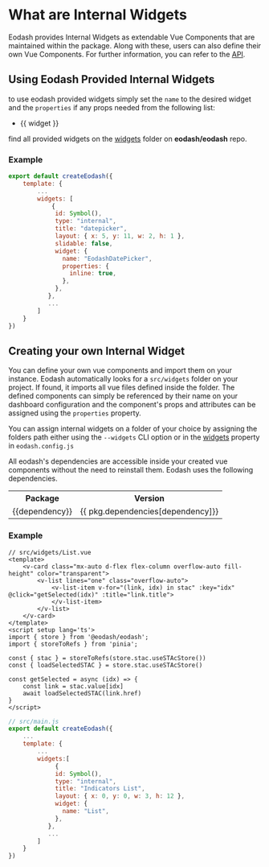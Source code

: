 # What are Internal Widgets
Eodash provides Internal Widgets as extendable Vue Components that are maintained within the package. Along with these, users can also define their own Vue Components. For further information, you can refer to the [API](/api/core/types/interfaces/InternalComponentWidget.html).

## Using Eodash Provided Internal Widgets
to use eodash provided widgets simply set the `name` to the desired widget and the `properties` if any props needed from the following list:

<script setup>
const internalWidgets = (()=>{
    const widgets = import.meta.glob('../../widgets/**.vue')
    return Object.keys(widgets).map(widget=>{
      return widget.split('/').at(-1).slice(0, -4)
    })
})()
</script>

<ul>
<li v-for="widget in internalWidgets">
{{ widget }}
</li>
</ul>

find all provided widgets on  the [widgets](https://github.com/eodash/eodash/tree/main/widgets) folder on **eodash/eodash** repo.

### Example 

```js
export default createEodash({
    template: {
        ...
        widgets: [
            {
             id: Symbol(),
             type: "internal",
             title: "datepicker",
             layout: { x: 5, y: 11, w: 2, h: 1 },
             slidable: false,
             widget: {
               name: "EodashDatePicker",
               properties: {
                 inline: true,
               },
             },
           },
           ...
        ]
    }
})
```

## Creating your own Internal Widget
You can define your own vue components and import them on your instance. Eodash automatically looks for a `src/widgets` folder on your project. If found, it imports all vue files defined inside the folder. The defined components can simply be referenced by their name on your dashboard configuration and the component's props and attributes can be assigned using the `properties` property.

You can assign internal widgets on a folder of your choice by assigning the folders path either using the `--widgets` CLI option or in the [widgets](/api/bin/types/interfaces/EodashConfig.html#widgets) property in `eodash.config.js`

All eodash's dependencies are accessible inside your created vue components without the need to reinstall them. Eodash uses the following dependencies.
<script server>
import pkg from "../../package.json" with { type: "json" };
</script>


<table>
  <tr>
    <th>Package</th>
    <th>Version</th>
  </tr>
  <tr v-for="dependency in Object.keys(pkg.dependencies)" >
    <td>{{dependency}}</td>
    <td>{{ pkg.dependencies[dependency]}}</td>
  </tr>
</table>

### Example 
```vue
// src/widgets/List.vue
<template>
    <v-card class="mx-auto d-flex flex-column overflow-auto fill-height" color="transparent">
        <v-list lines="one" class="overflow-auto">
            <v-list-item v-for="(link, idx) in stac" :key="idx" @click="getSelected(idx)" :title="link.title">
            </v-list-item>
        </v-list>
    </v-card>
</template>
<script setup lang='ts'>
import { store } from '@eodash/eodash';
import { storeToRefs } from 'pinia';

const { stac } = storeToRefs(store.stac.useSTAcStore())
const { loadSelectedSTAC } = store.stac.useSTAcStore()

const getSelected = async (idx) => {
    const link = stac.value[idx]
    await loadSelectedSTAC(link.href)
}
</script>
```

```js
// src/main.js
export default createEodash({
    ...
    template: {
        ...
        widgets:[
             {
             id: Symbol(),
             type: "internal",
             title: "Indicators List",
             layout: { x: 0, y: 0, w: 3, h: 12 },
             widget: {
               name: "List",
             },
           },
           ...
        ]
    }
})

```

